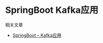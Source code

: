 # SpringBoot Kafka应用

相关文章  

* [SpringBoot – Kafka应用](zhyea.com/2021/02/16/springboot-entrance-14-using-kafka.html)